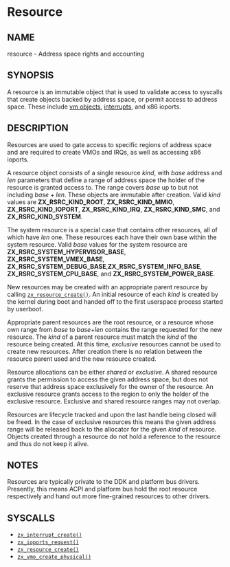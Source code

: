 # Resource

## NAME

resource - Address space rights and accounting

## SYNOPSIS

A resource is an immutable object that is used to validate access to syscalls
that create objects backed by address space, or permit access to address space.
These include [vm objects](vm_object.md), [interrupts](interrupts.md), and x86
ioports.

## DESCRIPTION

Resources are used to gate access to specific regions of address space and are
required to create VMOs and IRQs, as well as accessing x86 ioports.

A resource object consists of a single resource *kind*, with *base* address and
*len* parameters that define a range of address space the holder of the resource
is granted access to. The range covers *base* up to but not including *base* +
*len*.  These objects are immutable after creation. Valid *kind*  values are
**ZX_RSRC_KIND_ROOT**, **ZX_RSRC_KIND_MMIO**, **ZX_RSRC_KIND_IOPORT**,
**ZX_RSRC_KIND_IRQ**, **ZX_RSRC_KIND_SMC**, and **ZX_RSRC_KIND_SYSTEM**.

The system resource is a special case that contains other resources, all of which have *len*
one. These resources each have their own base within the system resource. Valid *base*
values for the system resource are **ZX_RSRC_SYSTEM_HYPERVISOR_BASE**,
**ZX_RSRC_SYSTEM_VMEX_BASE**, **ZX_RSRC_SYSTEM_DEBUG_BASE**,**ZX_RSRC_SYSTEM_INFO_BASE**,
**ZX_RSRC_SYSTEM_CPU_BASE**, and **ZX_RSRC_SYSTEM_POWER_BASE**.

New resources may be created with an appropriate parent resource by calling
[`zx_resource_create()`]. An initial resource of each *kind* is created by the kernel
during boot and handed off to the first userspace process started by userboot.

Appropriate parent resources are the root resource, or a resource whose own range
from *base* to *base+len* contains the range requested for the new resource. The
*kind* of a parent resource must match the *kind* of the resource being created.
At this time, *exclusive* resources cannot be used to create new resources. After
creation there is no relation between the resource parent used and the new resource
created.

Resource allocations can be either *shared* or *exclusive*. A shared resource
grants the permission to access the given address space, but does not reserve
that address space exclusively for the owner of the resource. An exclusive
resource grants access to the region to only the holder of the exclusive
resource.  Exclusive and shared resource ranges may not overlap.

Resources are lifecycle tracked and upon the last handle being closed will be
freed. In the case of exclusive resources this means the given address range
will be released back to the allocator for the given *kind* of resource. Objects
created through a resource do not hold a reference to the resource and thus do
not keep it alive.

## NOTES

Resources are typically private to the DDK and platform bus drivers. Presently,
this means ACPI and platform bus hold the root resource respectively and hand
out more fine-grained resources to other drivers.

## SYSCALLS

 - [`zx_interrupt_create()`]
 - [`zx_ioports_request()`]
 - [`zx_resource_create()`]
 - [`zx_vmo_create_physical()`]

[`zx_interrupt_create()`]: /reference/syscalls/interrupt_create.md
[`zx_ioports_request()`]: /reference/syscalls/ioports_request.md
[`zx_resource_create()`]: /reference/syscalls/resource_create.md
[`zx_vmo_create_physical()`]: /reference/syscalls/vmo_create_physical.md
